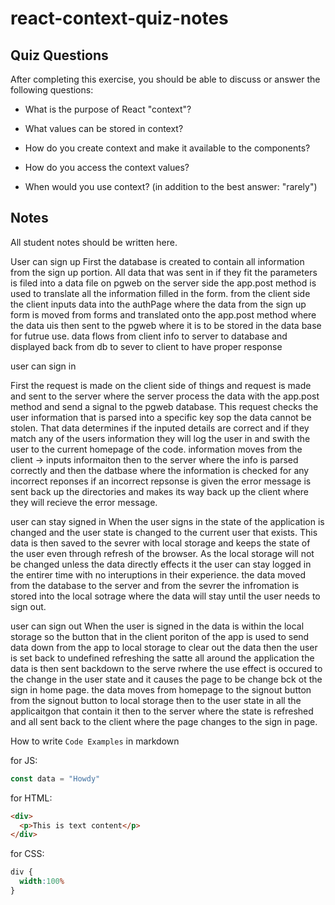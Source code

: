 # react-context-quiz-notes

## Quiz Questions

After completing this exercise, you should be able to discuss or answer the following questions:

- What is the purpose of React "context"?

- What values can be stored in context?

- How do you create context and make it available to the components?

- How do you access the context values?

- When would you use context? (in addition to the best answer: "rarely")


## Notes

All student notes should be written here.

User can sign up
First the database is created to contain all information from the sign up portion. All data that was sent in if they fit the parameters is filed into a data file on pgweb
on the server side the app.post method is used to translate all the information filled in the form.
from the client side the client inputs data into the authPage where the data from the sign up form is moved from forms and translated onto the app.post method where the data uis then sent to the pgweb where it is to be stored in the data base for futrue use.
data flows from client info to server to database and displayed back from db to sever to client to have proper response

user can sign in

First the request is made on the client side of things and request is made and sent to the server where the server process the data with the app.post method and send a signal to the pgweb database. This request checks the user information that is parsed into a specific key sop the data cannot be stolen. That data determines if the inputed details are correct and if they match any of the users information they will log the user in and swith the user to the current homepage of the code. information moves from the client -> inputs informaiton then to the server where the info is parsed correctly and then the datbase where the information is checked for any incorrect reponses if an incorrect repsonse is given the error message is sent back up the directories and makes its way back up the client where they will recieve the error message.

user can stay signed in
When the user signs in the state of the application is changed and the user state is changed to the current user that exists. This data is then saved to the sevrer with local storage and keeps the state of the user even through refresh of the browser. As the local storage will not be changed unless the data directly effects it the user can stay logged in the entirer time with no interuptions in their experience. the data moved from the database to the server and from the sevrer the infromation is stored into the local sotrage where the data will stay until the user needs to sign out.

user can sign out
When the user is signed in the data is within the local storage so the button that in the client poriton of the app is used  to send data down from the app to local storage to clear out the data then the user is set back to undefined refreshing the satte all around the application the data is then sent backdown to the serve rwhere the use effect is occured to the change in the user state and it causes the page to be change bck ot the sign in home page. the data moves from homepage to the signout button from the signout button to local storage then to the user state in all the applicaitgon that contain it then to the server where the state is refreshed and all sent back to the client where the page changes to the sign in page.

How to write `Code Examples` in markdown

for JS:
```javascript
const data = "Howdy"
```

for HTML:
```html
<div>
  <p>This is text content</p>
</div>
```

for CSS:
```css
div {
  width:100%
}
```
